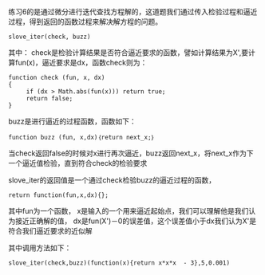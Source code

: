 练习6的是通过微分进行迭代查找方程解的，这道题我们通过传入检验过程和逼近过程，得到返回的函数过程来解决解方程的问题。
    
    slove_iter(check, buzz)
    
其中：
check是检验计算结果是否符合逼近要求的函数，譬如计算结果为X',要计算fun(x)，逼近要求是dx，函数check则为：
    
    function check (fun, x, dx)
    {
         if (dx > Math.abs(fun(x))) return true;
         return false;
    }
        
buzz是进行逼近的过程函数，函数如下：
    
    function buzz (fun, x,dx)｛return next_x;｝
    
当check返回false的时候对x进行再次逼近，buzz返回next_x，将next_x作为下一个逼近值检验，直到符合check的检验要求    

slove_iter的返回值是一个通过check检验buzz的逼近过程的函数，
    
    return function(fun,x,dx){};

其中fun为一个函数， 
x是输入的一个用来逼近起始点，我们可以理解他是我们认为接近正确解的值，
dx是fun(X')－0的误差值，这个误差值小于dx我们认为X'是符合我们逼近要求的近似解
    
其中调用方法如下：
   
    slove_iter(check,buzz)(function(x){return x*x*x  - 3},5,0.001)
    
    


